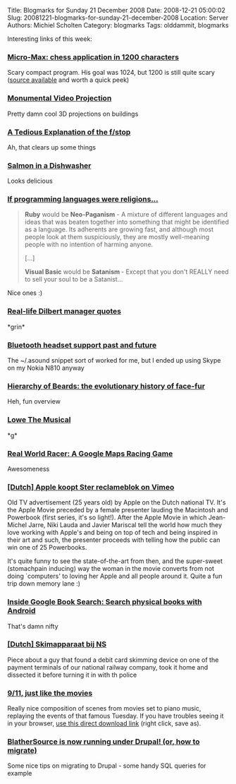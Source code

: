 Title: Blogmarks for Sunday 21 December 2008
Date: 2008-12-21 05:00:02
Slug: 20081221-blogmarks-for-sunday-21-december-2008
Location: Server
Authors: Michiel Scholten
Category: blogmarks
Tags: olddammit, blogmarks

<p>Interesting links of this week:</p>
<h3><a href="http://home.hccnet.nl/h.g.muller/max-src2.html">Micro-Max: chess application in 1200 characters</a></h3>
<p>Scary compact program. His goal was 1024, but 1200 is still quite scary (<a href="http://home.hccnet.nl/h.g.muller/max1.html">source available</a> and worth a quick peek)</p>
<h3><a href="http://www.snotr.com/video/1926">Monumental Video Projection</a></h3>
<p>Pretty damn cool 3D projections on buildings</p>
<h3><a href="http://www.uscoles.com/fstop.htm">A Tedious Explanation of the f/stop</a></h3>
<p>Ah, that clears up some things</p>
<h3><a href="http://www.tomscott.com/salmon/">Salmon in a Dishwasher</a></h3>
<p>Looks delicious</p>
<h3><a href="http://www.aegisub.net/2008/12/if-programming-languages-were-religions.html">If programming languages were religions...</a></h3>
<blockquote><p><b>Ruby</b> would be <b>Neo-Paganism</b> - A mixture of different languages and ideas that was beaten together into something that might be identified as a language. Its adherents are growing fast, and although most people look at them suspiciously, they are mostly well-meaning people with no intention of harming anyone.</p>

<p>[...]</p>

<p><b>Visual Basic</b> would be <b>Satanism </b>- Except that you don't REALLY need to sell your soul to be a Satanist...</p>
</blockquote>

<p>Nice ones :)</p>
<h3><a href="http://blogs.msdn.com/architectsrule/archive/2008/07/01/real-life-dilbert-manager-quotes.aspx">Real-life Dilbert manager quotes</a></h3>
<p>*grin*</p>
<h3><a href="http://www.stgraber.org/2008/06/08/bluetooth-headset-support-past-and-future">Bluetooth headset support past and future</a></h3>
<p>The ~/.asound snippet sort of worked for me, but I ended up using Skype on my Nokia N810 anyway</p>
<h3><a href="http://www.boingboing.net/2008/12/07/hierarchy-of-beards.html">Hierarchy of Beards: the evolutionary history of face-fur</a></h3>
<p>Heh, fun overview</p>
<h3><a href="http://www.lowethemusical.sg/">Lowe The Musical</a></h3>
<p>*g*</p>
<h3><a href="http://www.tomscott.com/realworldracer/">Real World Racer: A Google Maps Racing Game</a></h3>
<p>Awesomeness</p>
<h3><a href="http://vimeo.com/2551523">[Dutch] Apple koopt Ster reclameblok on Vimeo</a></h3>
<p>Old TV advertisement (25 years old) by Apple on the Dutch national TV. It's the Apple Movie preceded by a female presenter lauding the Macintosh and Powerbook (first series, it's so light!). After the Apple Movie in which Jean-Michel Jarre, Niki Lauda and Javier Mariscal tell the world how much they love working with Apple's and being on top of tech and being inspired in their art and such, the presenter proceeds with telling how the public can win one of 25 Powerbooks.</p>
<p>It's quite funny to see the state-of-the-art from then, and the super-sweet (stomachpain inducing) way the woman in the movie converts from not doing `computers' to loving her Apple and all people around it. Quite a fun trip down memory lane :)</p>
<h3><a href="http://booksearch.blogspot.com/2008/11/search-physical-books-with-android.html">Inside Google Book Search: Search physical books with Android</a></h3>
<p>That's damn nifty</p>
<h3><a href="http://web.inter.nl.net/users/p.c.wiegmans/skimapparaat/index.html">[Dutch] Skimapparaat bij NS</a></h3>
<p>Piece about a guy that found a debit card skimming device on one of the payment terminals of our national railway company, took it home and dissected it before turning it in with th police</p>
<h3><a href="http://www.kottke.org/08/12/911-just-like-the-movies">9/11, just like the movies</a></h3>
<p>Really nice composition of scenes from movies set to piano music, replaying the events of that famous Tuesday. If you have troubles seeing it in your browser, <a href="http://michalkosakowski.net/wp-content/uploads/films/JustLikeTheMovies.mov">use this direct download link</a> (right click, save as).</p>
<h3><a href="http://blathersource.org/node/80">BlatherSource is now running under Drupal! (or, how to migrate)</a></h3>
<p>Some nice tips on migrating to Drupal - some handy SQL queries for example</p>

